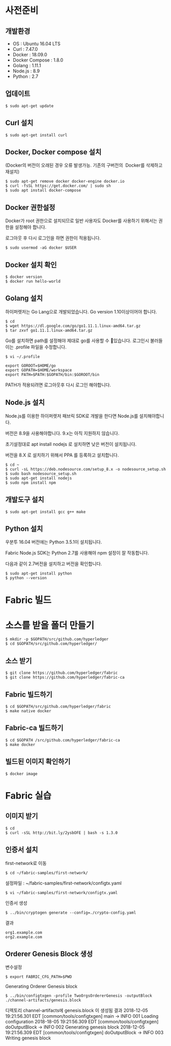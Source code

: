 # 사전준비

## 개발환경
* OS : Ubuntu 16.04 LTS
* Curl : 7.47.0
* Docker : 18.09.0
* Docker Compose : 1.8.0
* Golang : 1.11.1
* Node.js : 8.9
* Python : 2.7

## 업데이트
    $ sudo apt-get update

## Curl 설치
    $ sudo apt-get install curl

## Docker, Docker compose 설치
(Docker의 버전이 오래된 경우 오류 발생가능. 기존의 구버전의  Docker를 삭제하고 재설치)

    $ sudo apt-get remove docker docker-engine docker.io
    $ curl -fsSL https://get.docker.com/ | sudo sh
    $ sudo apt install docker-compose

## Docker 권한설정
Docker가 root 권한으로 설치되므로 일반 사용자도 Docker를 사용하기 위해서는 권한을 설정해야 합니다.

로그아웃 후 다시 로그인을 하면 권한이 적용됩니다.

    $ sudo usermod -aG docker $USER


## Docker 설치 확인
    $ docker version
    $ docker run hello-world
    
    
## Golang 설치
하이퍼렛저는 Go Lang으로 개발되었습니다. Go version 1.10이상이어야 합니다.

    $ cd
    $ wget https://dl.google.com/go/go1.11.1.linux-amd64.tar.gz
    $ tar zxvf go1.11.1.linux-amd64.tar.gz

Go를 설치하면 path를 설정해야 제대로 go를 사용할 수 있습니다. 로그인시 불러들이는 .profile 파일을 수정합니다.

    $ vi ~/.profile

    export GOROOT=$HOME/go
    export GOPATH=$HOME/workspace
    export PATH=$PATH:$GOPATH/bin:$GOROOT/bin

PATH가 적용되려면 로그아웃후 다시 로그인 해야합니다.


## Node.js 설치
Node.js를 이용한 하이퍼렛저 패브릭 SDK로 개발을 한다면 Node.js를 설치해야합니다.

버전은 8.9을 사용해야합니다. 9.x는 아직 지원하지 않습니다.

초기설정대로 apt install nodejs 로 설치하면 낮은 버전이 설치됩니다.

버전을 8.X 로 설치하기 위해서 PPA 를 등록하고 설치합니다.

    $ cd ~
    $ curl -sL https://deb.nodesource.com/setup_8.x -o nodesource_setup.sh
    $ sudo bash nodesource_setup.sh
    $ sudo apt-get install nodejs
    $ sudo npm install npm


## 개발도구 설치
    $ sudo apt-get install gcc g++ make
    
## Python 설치
우분투 16.04 버전에는 Python 3.5.1이 설치됩니다. 

Fabric Node.js SDK는 Python 2.7를 사용해야 npm 설정이 잘 작동합니다. 

다음과 같이 2.7버전을 설치하고 버전을 확인합니다.

    $ sudo apt-get install python
    $ python --version


# Fabric 빌드

# 소스를 받을 폴더 만들기
    $ mkdir -p $GOPATH/src/github.com/hyperledger 
    $ cd $GOPATH/src/github.com/hyperledger/

## 소스 받기
    $ git clone https://github.com/hyperledger/fabric
    $ git clone https://github.com/hyperledger/fabric-ca

## Fabric 빌드하기
    $ cd $GOPATH/src/github.com/hyperledger/fabric
    $ make native docker

## Fabric-ca 빌드하기
    $ cd $GOPATH /src/github.com/hyperledger/fabric-ca
    $ make docker


## 빌드된 이미지 확인하기
    $ docker image






    
# Fabric 실습

## 이미지 받기
    $ cd
    $ curl -sSL http://bit.ly/2ysbOFE | bash -s 1.3.0


## 인증서 설치

first-network로 이동

    $ cd ~/fabric-samples/first-network/

설정파일 : ~/fabric-samples/first-network/configtx.yaml

    $ vi ~/fabric-samples/first-network/configtx.yaml

인증서 생성

    $ ../bin/cryptogen generate --config=./crypto-config.yaml


결과

    org1.example.com
    org2.example.com


## Orderer Genesis Block 생성

변수설정

    $ export FABRIC_CFG_PATH=$PWD


Generating Orderer Genesis block

    $ ../bin/configtxgen -profile TwoOrgsOrdererGenesis -outputBlock ./channel-artifacts/genesis.block

디렉토리 channel-artifacts에 genesis.block 이 생성됨
결과
    2018-12-05 19:21:56.301 EDT [common/tools/configtxgen] main -> INFO 001 Loading configuration
    2018-18-05 19:21:56.309 EDT [common/tools/configtxgen] doOutputBlock -> INFO 002 Generating genesis block
    2018-12-05 19:21:56.309 EDT [common/tools/configtxgen] doOutputBlock -> INFO 003 Writing genesis block
